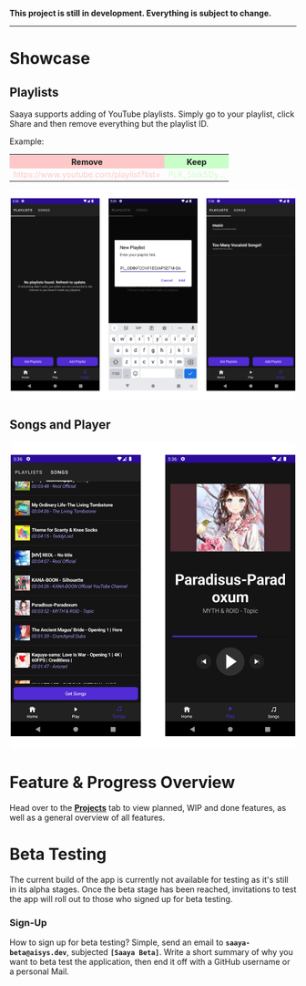 **This project is still in development. Everything is subject to change.**

<hr>

# Showcase


## Playlists

Saaya supports adding of YouTube playlists. Simply go to your playlist, click Share and then remove everything but the playlist ID.

Example:
<table style="width: 100%;">
  <tr>
    <th style="background-color: rgb(255, 200, 200);">Remove</th>
    <th style="background-color: rgb(200, 255, 200);">Keep</th>
  </tr>
  <tr>
    <td style="color: rgb(255, 200, 200);">https://www.youtube.com/playlist?list=</td>
    <td style="color: rgb(200, 255, 200);">PLK_5lek5Dy...</td>
  </tr>
</table>

<div style="text-align: center">
  <img src="https://raw.githubusercontent.com/Saaya-App/.github/main/profile/showcase/playlists_overview.png" style="width: 500px; height: auto;"/>
</div>


## Songs and Player

<div style="text-align: center">
  <img src="https://raw.githubusercontent.com/Saaya-App/.github/main/profile/showcase/songs_overview.png" style="width: 500px; height: auto;"/>
</div>


# Feature & Progress Overview

Head over to the **[Projects](https://aisys.dev/short?id=aaB)** tab to view planned, WIP and done features, as well as a general overview of all features.



# Beta Testing

The current build of the app is currently not available for testing as it's still in its alpha stages. Once the beta stage has been reached, invitations to test the app will roll out to those who signed up for beta testing.

### Sign-Up

How to sign up for beta testing? Simple, send an email to **`saaya-beta@aisys.dev`**, subjected **`[Saaya Beta]`**. Write a short summary of why you want to beta test the application, then end it off with a GitHub username or a personal Mail.
